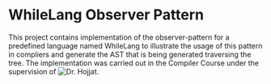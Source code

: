# WhileLang Observer Pattern

This project contains implementation of the observer-pattern for a predefined language named WhileLang to illustrate the usage of this pattern in compliers and generate the AST that is being generated traversing the tree. 
The implementation was carried out in the Compiler Course under the supervision of ![Dr. Hojjat](https://www.cs.rit.edu/~hh/). 
